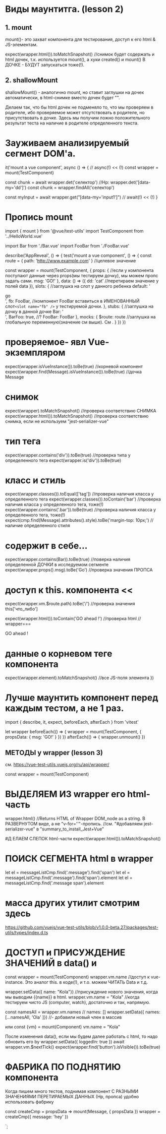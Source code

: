 # Виды маунтитга.   (lesson 2)
## 1. mount
mount()- это захват компонента для тестирования, доступ к его html & JS-элементам.

expect(wrapper.html()).toMatchSnapshot()       //снимок будет содержать и html дочек, т.к. используется mount(), 
а хуки created() и mount() В ДОЧКЕ - БУДУТ запускаться тоже(!).

## 2. shallowMount
shallowMount() - аналогично mount, но ставит заглушки на дочек автоматически, 
в html-снимке вместо дочек будет "<car-stub></car-stub>".

Делаем так, что бы html дочек не подменяло то, что мы проверяем в родителе, 
ибо проверяемое может отсутствовать в родителе, но присутствовать в дочке.
Здесь мы получим ложно положительного результат теста на наличие в родителе определенного текста.




# Зауживаем анализируемый сегмент DOM'a.

it('mount a vue component', async () => {     // async(!)  << (!)
  const wrapper = mount(TestComponent)

  const chunk = await wrapper.det('селектор')         //Hp: wrapper.det('[data-my='dd']')
  const chunk = wrapper.findAll('селектор')

  const myInput = await wrapper.get("[data-my='input1']")     // await(!)  << (!)
}



# Пропись mount
import { mount } from '@vue/test-utils'
import TestComponent from '../HelloWorld.vue'

import Bar from './Bar.vue'
import FooBar from './FooBar.vue'

describe('AppReveal', () => {
 test('mount a vue component', () => {
  const route = { path: 'http://www.example.com' }     //целевое значение
    
  const wrapper = mount(TestComponent, {
    props: {         //если у компонента поступают данные через props(мы тестируем дочку), мы можем пропс задать сами.
      msg: 'GO!'
    },
    data: () => ({
      dd: 'cat'         //перетираем значение у полей data
    }),
    slots: {             //заглушка на слот у данного ребенка
      default: '<div>go</div>',
      fb: FooBar,       //компонент FooBar вставиться в ИМЕНОВАННЫЙ слот`<slot name="fb" />` у тестируемой дочки.
    },
    stubs: {             //заглушка на дочку в данной дочке
      Bar: '<div class="stubbed" />',
      BarFoo: true,                    //?
      FooBar: FooBar
    },
    mocks: {
      $route: route  //заглушка на глобальную переменную(значение см выше). См <router-link>.
    }
   })
  })
  
# проверяемое- явл Vue-экземпляром
  expect(wrapper.isVueInstance()).toBe(true)                //корневой компонент
  expect(wrapper.find(Message).isVueInstance()).toBe(true)  //дочка Message
# снимок
  expect(wrapper).toMatchSnapshot()                //проверка соответствию СНИМКА
  expect(wrapper.html()).toMatchSnapshot()         //проверка соответствию снимка, если не используем "jest-serializer-vue"
# тип тега
  expect(wrapper.contains('div')).toBe(true)       //проверка типа у определенного тега
  expect(wrapper.is('div')).toBe(true)
# класс и стиль
  expect(wrapper.classes()).toEqual(['tag'])       //проверка наличия класса у определенного тега
  expect(wrapper.classes()).toContain('bar')       //проверка наличия класса у определенного тега, тоже(!)
  expect(wrapper.contains('.bar')).toBe(true)      //проверка наличия класса у определенного тега, тоже(!)
  expect(cmp.find(Message).attributes().style).toBe('margin-top: 10px;') //наличие определенного стиля
# содержит в себе...
  expect(wrapper.contains(Bar)).toBe(true)         //поверка наличия определенной ДОЧКИ в исследуемом сегменте
  expect(wrapper.props().msg).toBe('Go')           //проверка значения ПРОПСА



# доступ к this. компонента <<
expect(wrapper.vm.$route.path).toBe('/')         //проверка значения this['что_либо']
  
  expect(wrapper.html()).toContain('GO ahead !')    //проверка html
// wrapper=== <div>
      GO ahead !
    </div>




# данные о корневом теге компонента
  expect(wrapper.element).toMatchSnapshot()         //все JS-поля элемента
})


# Лучше маунтить компонент перед каждым тестом, а не 1 раз. 
import { describe, it, expect, beforeEach, afterEach } from 'vitest'

  let wrapper
  beforeEach(() => {
    wrapper = mount(TestComponent, {
      propsData: {
        msg: 'GO!'
      }
    })
  })
  afterEach(() => {
    wrapper.unmount()
  })





## МЕТОДЫ у wrapper   (lesson 3)
см. https://vue-test-utils.vuejs.org/ru/api/wrapper/

const wrapper = mount(TestComponent)




# ВЫДЕЛЯЕМ ИЗ wrapper его html-часть
wrapper.html()           //Returns HTML of Wrapper DOM_node as a string. В РАЗВЕРНУТОМ виде, а не "v-for=''"-пропись.
//см. "#добавляем jest-serializer-vue" в "summary_to_install_Jest+Vue"



#Д ЕЛАЕМ СЛЕПОК html-части
expect(wrapper.html()).toMatchSnapshot()  



# ПОИСК СЕГМЕНТА html в wrapper
let el = messageListCmp.find('.message').find('span')
let el = messageListCmp.find('.message').find('span').element
let el = messageListCmp.find('.message span').element

# масса других утилит смотрим здесь
https://github.com/vuejs/vue-test-utils/blob/v1.0.0-beta.27/packages/test-utils/types/index.d.ts




# ДОСТУП и ПРИСУЖДЕНИЕ ЗНАЧЕНИЙ в data() и 

const wrapper = mount(TestComponent)
wrapper.vm.name                        //доступ к vue-instance. Это аналог this. в коде(!), и т.о. можем ЧИТАТЬ Data и т.д.

wrapper.setData({ name: "Kola"})       //присуждение нового значения, когда мы выводим {{name}} в html.
wrapper.vm.name = "Kola"               //когда тестируем чисто JS (computer, watch), достаточно и так, напрямую.


const namesAll = wrapper.vm.names                  // names: []
wrapper.setData({ names: [...namesAll, 'Ola' ]})   //- добавили новый член в массив

или
const {vm} = mount(Component)
vm.name = "Kola"



После изменения data(), если мы будем далее работать с html, то надо обновить его by
    wrapper.setData({ loggedIn: true })
    await wrapper.vm.$nextTick()
    expect(wrapper.find('button').isVisible()).toBe(true)





# ФАБРИКА ПО ПОДНЯТИЮ компонента

Когда пишем много тестов, поднимая компонент С РАЗНЫМИ ЗНАЧЕНИЯМИ ПЕРЕТИРАЕМЫХ ДАННЫХ (Нр, пропса)
удобно использовать фабрику

const createCmp = propsData => mount(Message, { propsData }) 
wrapper = createCmp({ message: 'hey' })















`;
